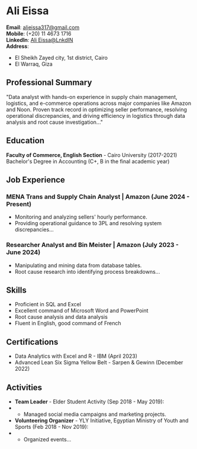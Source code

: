 # Ali Eissa  
**Email**: [alieissa317@gmail.com](mailto:alieissa317@gmail.com)  
**Mobile**: (+20) 11 4673 1716  
**LinkedIn**: [Ali Eissa@LnkdIN](https://www.linkedin.com/in/ali-eissa-44154a180)  
**Address**:  
- El Sheikh Zayed city, 1st district, Cairo  
- El Warraq, Giza  

## Professional Summary  
"Data analyst with hands-on experience in supply chain management, logistics, and e-commerce operations across major companies like Amazon and Noon. Proven track record in optimizing seller performance, resolving operational discrepancies, and driving efficiency in logistics through data analysis and root cause investigation..."

## Education  
**Faculty of Commerce, English Section** - Cairo University (2017-2021)  
Bachelor's Degree in Accounting (C+, B in the final academic year)

## Job Experience  

### MENA Trans and Supply Chain Analyst | Amazon         (June 2024 - Present)  
- Monitoring and analyzing sellers' hourly performance.  
- Providing operational guidance to 3PL and resolving system discrepancies...  

### Researcher Analyst and Bin Meister | Amazon         (July 2023 - June 2024)  
- Manipulating and mining data from database tables.  
- Root cause research into identifying process breakdowns...

## Skills  
- Proficient in SQL and Excel  
- Excellent command of Microsoft Word and PowerPoint  
- Root cause analysis and data analysis  
- Fluent in English, good command of French  

## Certifications  
- Data Analytics with Excel and R - IBM                   (April 2023)  
- Advanced Lean Six Sigma Yellow Belt - Sarpen & Gewinn   (December 2022)  

## Activities  
- **Team Leader** - Elder Student Activity (Sep 2018 - May 2019):
- - Managed social media campaigns and marketing projects.  
- **Volunteering Organizer** - YLY Initiative, Egyptian Ministry of Youth and Sports (Feb 2018 - Nov 2019):
- - Organized events...

